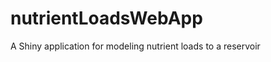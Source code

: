 nutrientLoadsWebApp
===================

A Shiny application for modeling nutrient loads to a reservoir
